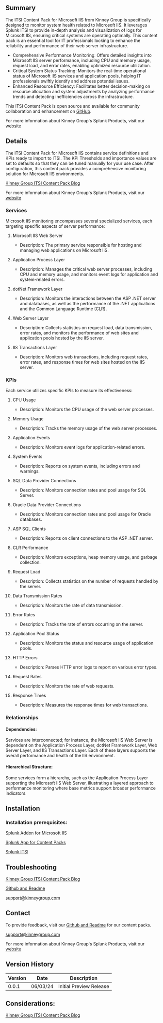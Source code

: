 ## Summary
The ITSI Content Pack for Microsoft IIS from Kinney Group is specifically designed to monitor system health related to Microsoft IIS. It leverages Splunk ITSI to provide in-depth analysis and visualization of logs for Microsoft IIS, ensuring critical systems are operating optimally. This content pack is an essential tool for IT professionals looking to enhance the reliability and performance of their web server infrastructure.

* Comprehensive Performance Monitoring: Offers detailed insights into Microsoft IIS server performance, including CPU and memory usage, request load, and error rates, enabling optimized resource utilization.
* Critical System Status Tracking: Monitors the real-time operational status of Microsoft IIS services and application pools, helping IT professionals swiftly identify and address potential issues.
* Enhanced Resource Efficiency: Facilitates better decision-making on resource allocation and system adjustments by analyzing performance trends and detecting inefficiencies across the infrastructure.

This ITSI Content Pack is open source and available for community collaboration and enhancement on [GitHub](https://www.github.com/kinneygroup).

For more information about Kinney Group's Splunk Products, visit our [website](https://kinneygroup.com/atlas)

## Details
The ITSI Content Pack for Microsoft IIS contains service definitions and KPIs ready to import to ITSI. The KPI Thresholds and importance values are set to defaults so that they can be tuned manually for your use case. After configuration, this content pack provides a comprehensive monitoring solution for Microsoft IIS environments.

[Kinney Group ITSI Content Pack Blog](https://kinneygroup.com/blog/installing-itsi-content-packs/) 

For more information about Kinney Group's Splunk Products, visit our [website](https://kinneygroup.com/atlas)

### Services
Microsoft IIS monitoring encompasses several specialized services, each targeting specific aspects of server performance:

1. Microsoft IIS Web Server
    * Description: The primary service responsible for hosting and managing web applications on Microsoft IIS.

2. Application Process Layer
    * Description: Manages the critical web server processes, including CPU and memory usage, and monitors event logs for application and system-related errors.

3. dotNet Framework Layer
    * Description: Monitors the interactions between the ASP .NET server and databases, as well as the performance of the .NET applications and the Common Language Runtime (CLR).

4. Web Server Layer
    * Description: Collects statistics on request load, data transmission, error rates, and monitors the performance of web sites and application pools hosted by the IIS server.

5. IIS Transactions Layer
    * Description: Monitors web transactions, including request rates, error rates, and response times for web sites hosted on the IIS server.


### KPIs
Each service utilizes specific KPIs to measure its effectiveness:

1. CPU Usage
    * Description: Monitors the CPU usage of the web server processes.

2. Memory Usage
    * Description: Tracks the memory usage of the web server processes.

3. Application Events
    * Description: Monitors event logs for application-related errors.

4. System Events
    * Description: Reports on system events, including errors and warnings.

5. SQL Data Provider Connections
    * Description: Monitors connection rates and pool usage for SQL Server.

6. Oracle Data Provider Connections
    * Description: Monitors connection rates and pool usage for Oracle databases.

7. ASP SQL Clients
    * Description: Reports on client connections to the ASP .NET server.

8. CLR Performance
    * Description: Monitors exceptions, heap memory usage, and garbage collection.

9. Request Load
    * Description: Collects statistics on the number of requests handled by the server.

10. Data Transmission Rates
    * Description: Monitors the rate of data transmission.

11. Error Rates
    * Description: Tracks the rate of errors occurring on the server.

12. Application Pool Status
    * Description: Monitors the status and resource usage of application pools.

13. HTTP Errors
    * Description: Parses HTTP error logs to report on various error types.

14. Request Rates
    * Description: Monitors the rate of web requests.

15. Response Times
    * Description: Measures the response times for web transactions.


### Relationships
#### Dependencies: 
Services are interconnected; for instance, the Microsoft IIS Web Server is dependent on the Application Process Layer, dotNet Framework Layer, Web Server Layer, and IIS Transactions Layer. Each of these layers supports the overall performance and health of the IIS environment.

#### Hierarchical Structure: 
Some services form a hierarchy, such as the Application Process Layer supporting the Microsoft IIS Web Server, illustrating a layered approach to performance monitoring where base metrics support broader performance indicators.

## Installation

### Installation prerequisites:

[Splunk Addon for Microsoft IIS](https://docs.splunk.com/Documentation/AddOns/released/MSIIS/About)

[Splunk App for Content Packs](https://splunkbase.splunk.com/app/5391)

[Splunk ITSI](https://www.splunk.com/en_us/products/it-service-intelligence.html)

## Troubleshooting

[Kinney Group ITSI Content Pack Blog](https://kinneygroup.com/blog/installing-itsi-content-packs/) 

[Github and Readme](https://www.github.com/kinneygroup)

support@kinneygroup.com

## Contact

To provide feedback, visit our [Github and Readme](https://www.github.com/kinneygroup) for our content packs.

support@kinneygroup.com

For more information about Kinney Group's Splunk Products, visit our [website](https://kinneygroup.com/atlas)

## Version History

| Version | Date    | Description                |
|---------|---------|----------------------------|
| 0.0.1   | 06/03/24 | Initial Preview Release    |

## Considerations:

[Kinney Group ITSI Content Pack Blog](https://kinneygroup.com/blog/installing-itsi-content-packs/)